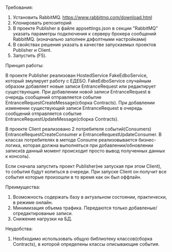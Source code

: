 Требования:

1. Установить RabbitMQ. https://www.rabbitmq.com/download.html
2. Клонировать репозиторий
3. В проекте Publisher в файле appsettings.json в секции "RabbitMQ" указать параметры подключения к серверу брокера сообщений RabbitMQ. (изначально заполнен дэфолтными настройками)
4. В свойствах решения указать в качестве запускаемых проектов Publisher и Client.
5. Запустить (F5).

Принцип работы:

В проекте Publisher реализован HostedService FakeEdboService, который эмулирует работу с ЕДЕБО. FakeEdboService случайным образом добавляет новые записи EntranceRequest или редактирует существующие. 
При добавлении новой записи EntranceRequest в очередь сообщений отправляется событие EntranceRequestCreateMessage(сборка Contracts).
При добавлении изменении существующей записи EntranceRequest в очередь сообщений отправляется событие EntranceRequestUpdateMessage(сборка Contracts).

В проекте Client реализовано 2 потребителя событий(Consumers) EntranceRequestCreateConsumer и EntranceRequestUpdateConsumer. 
В классах потребителях в методе Consume реализовывается бизнес-логика, которая должна выполняться при добавлении/обновлении записи(в данный момент происходит просто вывод полученных данных к консоль).

Если сначала запустить проект Publisher(не запуская при этом Client), то события будут копиться в очереди. При запуске Client он получит все события которые произошли в то время как он был оффлайн.

Преимущества:

1. Возможность содержать базу в актуальном состоянии, практически, в режиме онлайн.
2. Минимизация объема трафика. Передаются только добавленые/отредактированые записи. 
3. Снижение нагрузки на БД. 

Неудобства:

1. Необходимо использовать общую библиотеку классов(сборка Contracts), в которой определены классы описывающие события.
